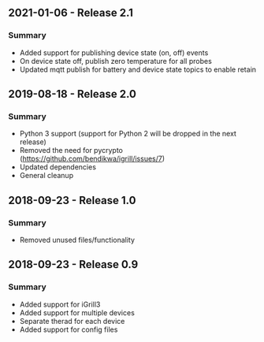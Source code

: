 ## 2021-01-06 - Release 2.1

### Summary

- Added support for publishing device state (on, off) events
- On device state off, publish zero temperature for all probes
- Updated mqtt publish for battery and device state topics to enable retain

## 2019-08-18 - Release 2.0

### Summary

- Python 3 support (support for Python 2 will be dropped in the next release)
- Removed the need for pycrypto (https://github.com/bendikwa/igrill/issues/7)
- Updated dependencies
- General cleanup

## 2018-09-23 - Release 1.0

### Summary

- Removed unused files/functionality

## 2018-09-23 - Release 0.9

### Summary

- Added support for iGrill3
- Added support for multiple devices
- Separate therad for each device
- Added support for config files
